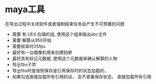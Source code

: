 # maya工具

在导出过程中关闭软件或者强制结束任务会产生不可预置的问题

- 需要 有 UE4 后缀的组, 使用这个组来输出abc文件
- 需要 解算从950开始
- 需要帧率时25fps
- 最好有一台摄像机用来创建拍屏
- 最好具有标记元数据, 使用这个元数据来确认解算的人物
- 导出fbx子项
- 导出fbx时是按照保存是引用保存时的状态加载的，
- 如果勾选直接加载所有引用的话， 会不查看保存状态， 直接加载所有引用
